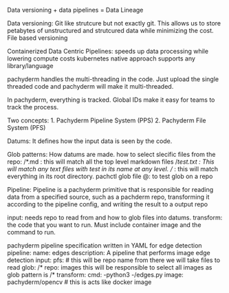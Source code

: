 Data versioning + data pipelines = Data Lineage

Data versioning: Git like strutcure but not exactly git.
    This allows us to store petabytes of unstructured and strutcured data while minimizing the cost.
    File based versioning

Containerized Data Centric Pipelines: speeds up data processing while lowering compute costs
    kubernetes native approach supports any library/language

pachyderm handles the multi-threading in the code. Just upload the single threaded code and
pachyderm will make it multi-threaded.

In pachyderm, everything is tracked. 
Global IDs make it easy for teams to track the process.

Two concepts:
    1. Pachyderm Pipeline System (PPS)
    2. Pachyderm File System (PFS)

Datums: It defines how the input data is seen by the code.

Glob patterns: How datums are made.
how to select slecific files from the repo:
    /*.md : this will match all the top level markdown files
    /**test*.txt : This will match any text files with test in its name at any level.
    /* : this will match everything in its root directory.
    pachctl glob file <repo>@<branch>:<glob> to test glob on a repo

Pipeline:
    Pipeline is a pachyderm primitive that is responsible for reading data from a specified source, such as a pachderm repo, transforming it according to the pipeline config, and writing the result to a output repo

input: needs repo to read from and how to glob files into datums.
transform: the code that you want to run. Must include container image and the command to run.

pachyderm pipeline specification written in YAML for edge detection
pipeline:
    name: edges
    description: A pipeline that performs image edge detection
    input:
        pfs:    # this will be repo name from there we will take files to read
            glob: /*
            repo: images    this will be responsible to select all images as glob pattern is /*
    transform:
        cmd:
         -python3
         -/edges.py
        image: pachyderm/opencv # this is acts like docker image